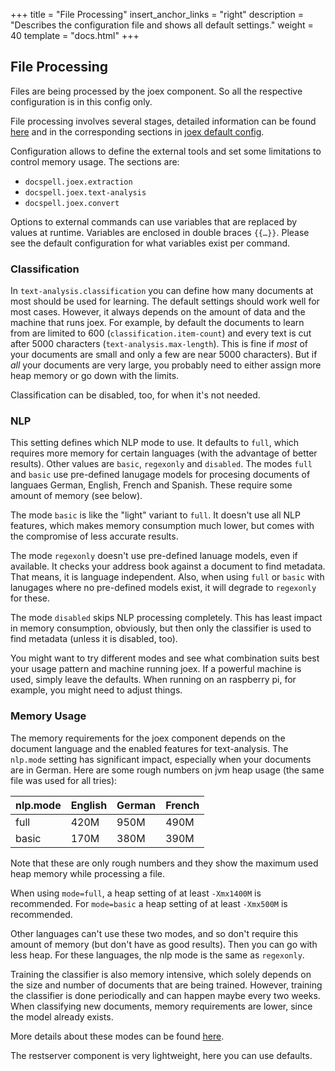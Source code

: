 +++
title = "File Processing"
insert_anchor_links = "right"
description = "Describes the configuration file and shows all default settings."
weight = 40
template = "docs.html"
+++

## File Processing

Files are being processed by the joex component. So all the respective
configuration is in this config only.

File processing involves several stages, detailed information can be
found [here](@/docs/joex/file-processing.md#text-analysis) and in the
corresponding sections in [joex default
config](@/docs/configure/main.md#joex).

Configuration allows to define the external tools and set some
limitations to control memory usage. The sections are:

- `docspell.joex.extraction`
- `docspell.joex.text-analysis`
- `docspell.joex.convert`

Options to external commands can use variables that are replaced by
values at runtime. Variables are enclosed in double braces `{{…}}`.
Please see the default configuration for what variables exist per
command.

### Classification

In `text-analysis.classification` you can define how many documents at
most should be used for learning. The default settings should work
well for most cases. However, it always depends on the amount of data
and the machine that runs joex. For example, by default the documents
to learn from are limited to 600 (`classification.item-count`) and
every text is cut after 5000 characters (`text-analysis.max-length`).
This is fine if *most* of your documents are small and only a few are
near 5000 characters). But if *all* your documents are very large, you
probably need to either assign more heap memory or go down with the
limits.

Classification can be disabled, too, for when it's not needed.

### NLP

This setting defines which NLP mode to use. It defaults to `full`,
which requires more memory for certain languages (with the advantage
of better results). Other values are `basic`, `regexonly` and
`disabled`. The modes `full` and `basic` use pre-defined lanugage
models for procesing documents of languaes German, English, French and
Spanish. These require some amount of memory (see below).

The mode `basic` is like the "light" variant to `full`. It doesn't use
all NLP features, which makes memory consumption much lower, but comes
with the compromise of less accurate results.

The mode `regexonly` doesn't use pre-defined lanuage models, even if
available. It checks your address book against a document to find
metadata. That means, it is language independent. Also, when using
`full` or `basic` with lanugages where no pre-defined models exist, it
will degrade to `regexonly` for these.

The mode `disabled` skips NLP processing completely. This has least
impact in memory consumption, obviously, but then only the classifier
is used to find metadata (unless it is disabled, too).

You might want to try different modes and see what combination suits
best your usage pattern and machine running joex. If a powerful
machine is used, simply leave the defaults. When running on an
raspberry pi, for example, you might need to adjust things.

### Memory Usage

The memory requirements for the joex component depends on the document
language and the enabled features for text-analysis. The `nlp.mode`
setting has significant impact, especially when your documents are in
German. Here are some rough numbers on jvm heap usage (the same file
was used for all tries):

<table class="striped-basic">
<thead>
  <tr>
     <th>nlp.mode</th>
     <th>English</th>
     <th>German</th>
     <th>French</th>
 </tr>
</thead>
<tfoot>
</tfoot>
<tbody>
  <tr><td>full</td><td>420M</td><td>950M</td><td>490M</td></tr>
  <tr><td>basic</td><td>170M</td><td>380M</td><td>390M</td></tr>
</tbody>
</table>

Note that these are only rough numbers and they show the maximum used
heap memory while processing a file.

When using `mode=full`, a heap setting of at least `-Xmx1400M` is
recommended. For `mode=basic` a heap setting of at least `-Xmx500M` is
recommended.

Other languages can't use these two modes, and so don't require this
amount of memory (but don't have as good results). Then you can go
with less heap. For these languages, the nlp mode is the same as
`regexonly`.

Training the classifier is also memory intensive, which solely depends
on the size and number of documents that are being trained. However,
training the classifier is done periodically and can happen maybe
every two weeks. When classifying new documents, memory requirements
are lower, since the model already exists.

More details about these modes can be found
[here](@/docs/joex/file-processing.md#text-analysis).


The restserver component is very lightweight, here you can use
defaults.
